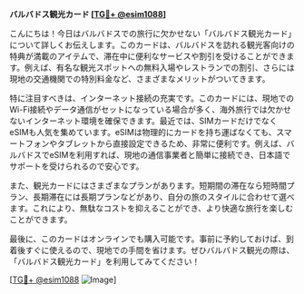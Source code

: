 **バルバドス観光カード [[TG💪+ @esim1088](https://t.me/s/esim1088)]**

こんにちは！今日はバルバドスでの旅行に欠かせない「バルバドス観光カード」について詳しくお伝えします。このカードは、バルバドスを訪れる観光客向けの特典が満載のアイテムで、滞在中に便利なサービスや割引を受けることができます。例えば、有名な観光スポットへの無料入場やレストランでの割引、さらには現地の交通機関での特別料金など、さまざまなメリットがついてきます。

特に注目すべきは、インターネット接続の充実です。このカードには、現地でのWi-Fi接続やデータ通信がセットになっている場合が多く、海外旅行では欠かせないインターネット環境を確保できます。最近では、SIMカードだけでなくeSIMも人気を集めています。eSIMは物理的にカードを持ち運ばなくても、スマートフォンやタブレットから直接設定できるため、非常に便利です。例えば、バルバドスでeSIMを利用すれば、現地の通信事業者と簡単に接続でき、日本語でサポートを受けられるので安心です。

また、観光カードにはさまざまなプランがあります。短期間の滞在なら短時間プラン、長期滞在には長期プランなどがあり、自分の旅のスタイルに合わせて選べます。これにより、無駄なコストを抑えることができ、より快適な旅行を楽しむことができます。

最後に、このカードはオンラインでも購入可能です。事前に予約しておけば、到着後すぐに使えるので、現地での手間を省けます。ぜひバルバドス観光の際は、「バルバドス観光カード」を利用してみてください！

[[TG💪+ @esim1088](https://t.me/s/esim1088) ![Image](https://i.postimg.cc/Y0z9fWf4/image.png)]
